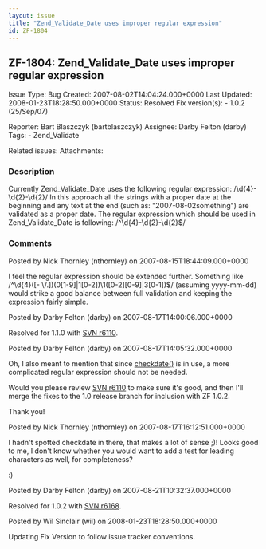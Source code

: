 ```yaml
---
layout: issue
title: "Zend_Validate_Date uses improper regular expression"
id: ZF-1804
---
```


ZF-1804: Zend\_Validate\_Date uses improper regular expression
--------------------------------------------------------------

 Issue Type: Bug Created: 2007-08-02T14:04:24.000+0000 Last Updated: 2008-01-23T18:28:50.000+0000 Status: Resolved Fix version(s): - 1.0.2 (25/Sep/07)
 
 Reporter:  Bart Blaszczyk (bartblaszczyk)  Assignee:  Darby Felton (darby)  Tags: - Zend\_Validate
 
 Related issues: 
 Attachments: 
### Description

Currently Zend\_Validate\_Date uses the following regular expression: /\\d{4}-\\d{2}-\\d{2}/ In this approach all the strings with a proper date at the beginning and any text at the end (such as: "2007-08-02something") are validated as a proper date. The regular expression which should be used in Zend\_Validate\_Date is following: /^\\d{4}-\\d{2}-\\d{2}$/

 

 

### Comments

Posted by Nick Thornley (nthornley) on 2007-08-15T18:44:09.000+0000

I feel the regular expression should be extended further. Something like /^\\d{4}([- \\/.])(0[1-9]|1[0-2])\\1([0-2][0-9]|3[0-1])$/ (assuming yyyy-mm-dd) would strike a good balance between full validation and keeping the expression fairly simple.

 

 

Posted by Darby Felton (darby) on 2007-08-17T14:00:06.000+0000

Resolved for 1.1.0 with [SVN r6110](http://framework.zend.com/fisheye/changelog/Zend_Framework/?cs=6110).

 

 

Posted by Darby Felton (darby) on 2007-08-17T14:05:32.000+0000

Oh, I also meant to mention that since [checkdate()](http://php.net/checkdate) is in use, a more complicated regular expression should not be needed.

Would you please review [SVN r6110](http://framework.zend.com/fisheye/changelog/Zend_Framework/?cs=6110) to make sure it's good, and then I'll merge the fixes to the 1.0 release branch for inclusion with ZF 1.0.2.

Thank you!

 

 

Posted by Nick Thornley (nthornley) on 2007-08-17T16:12:51.000+0000

I hadn't spotted checkdate in there, that makes a lot of sense ;)! Looks good to me, I don't know whether you would want to add a test for leading characters as well, for completeness?

:)

 

 

Posted by Darby Felton (darby) on 2007-08-21T10:32:37.000+0000

Resolved for 1.0.2 with [SVN r6168](http://framework.zend.com/fisheye/changelog/Zend_Framework/?cs=6168).

 

 

Posted by Wil Sinclair (wil) on 2008-01-23T18:28:50.000+0000

Updating Fix Version to follow issue tracker conventions.

 

 